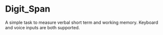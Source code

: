 # Digit_Span

A simple task to measure verbal short term and working memory. Keyboard and voice inputs are both supported. 
